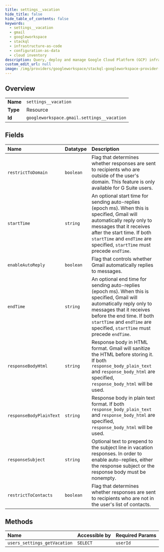 ```yaml
---
title: settings__vacation
hide_title: false
hide_table_of_contents: false
keywords:
  - settings__vacation
  - gmail
  - googleworkspace    
  - stackql
  - infrastructure-as-code
  - configuration-as-data
  - cloud inventory
description: Query, deploy and manage Google Cloud Platform (GCP) infrastructure and resources using SQL
custom_edit_url: null
image: /img/providers/googleworkspace/stackql-googleworkspace-provider-featured-image.png
---
```

  
    

## Overview
<table><tbody>
<tr><td><b>Name</b></td><td><code>settings__vacation</code></td></tr>
<tr><td><b>Type</b></td><td>Resource</td></tr>
<tr><td><b>Id</b></td><td><code>googleworkspace.gmail.settings__vacation</code></td></tr>
</tbody></table>

## Fields
| Name | Datatype | Description |
|:-----|:---------|:------------|
| `restrictToDomain` | `boolean` | Flag that determines whether responses are sent to recipients who are outside of the user's domain. This feature is only available for G Suite users. |
| `startTime` | `string` | An optional start time for sending auto-replies (epoch ms). When this is specified, Gmail will automatically reply only to messages that it receives after the start time. If both `startTime` and `endTime` are specified, `startTime` must precede `endTime`. |
| `enableAutoReply` | `boolean` | Flag that controls whether Gmail automatically replies to messages. |
| `endTime` | `string` | An optional end time for sending auto-replies (epoch ms). When this is specified, Gmail will automatically reply only to messages that it receives before the end time. If both `startTime` and `endTime` are specified, `startTime` must precede `endTime`. |
| `responseBodyHtml` | `string` | Response body in HTML format. Gmail will sanitize the HTML before storing it. If both `response_body_plain_text` and `response_body_html` are specified, `response_body_html` will be used. |
| `responseBodyPlainText` | `string` | Response body in plain text format. If both `response_body_plain_text` and `response_body_html` are specified, `response_body_html` will be used. |
| `responseSubject` | `string` | Optional text to prepend to the subject line in vacation responses. In order to enable auto-replies, either the response subject or the response body must be nonempty. |
| `restrictToContacts` | `boolean` | Flag that determines whether responses are sent to recipients who are not in the user's list of contacts. |
## Methods
| Name | Accessible by | Required Params |
|:-----|:--------------|:----------------|
| `users_settings_getVacation` | `SELECT` | `userId` |
